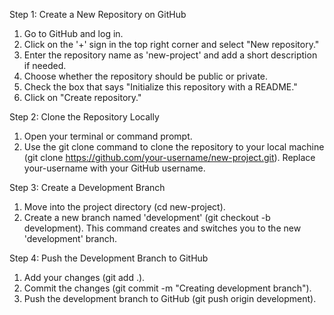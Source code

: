 Step 1: Create a New Repository on GitHub
1. Go to GitHub and log in.
2. Click on the '+' sign in the top right corner and select "New repository."
3. Enter the repository name as 'new-project' and add a short description if needed.
4. Choose whether the repository should be public or private.
5. Check the box that says "Initialize this repository with a README."
6. Click on "Create repository."

Step 2: Clone the Repository Locally
1. Open your terminal or command prompt.
2. Use the git clone command to clone the repository to your local machine (git clone https://github.com/your-username/new-project.git). Replace your-username with your GitHub username.

Step 3: Create a Development Branch
1. Move into the project directory (cd new-project).
2. Create a new branch named 'development' (git checkout -b development). This command creates and switches you to the new 'development' branch.

Step 4: Push the Development Branch to GitHub
1. Add your changes (git add .).
2. Commit the changes (git commit -m "Creating development branch").
3. Push the development branch to GitHub (git push origin development).